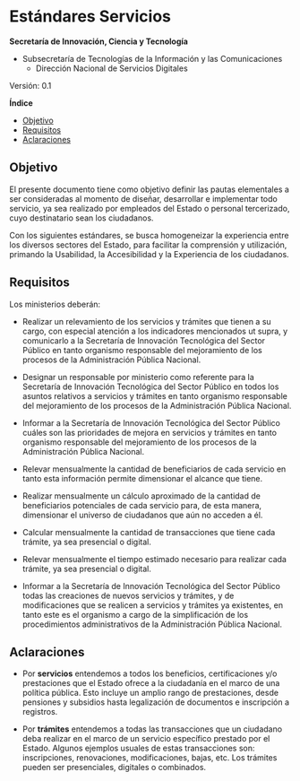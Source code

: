 # Estándares Servicios

**Secretaría de Innovación, Ciencia y Tecnología**
- Subsecretaría de Tecnologías de la Información y las Comunicaciones  
  -   Dirección Nacional de Servicios Digitales

Versión: 0.1 

**Índice**

* [Objetivo](#objetivo)
* [Requisitos](#requisitos)
* [Aclaraciones](#aclaraciones)

## Objetivo

El presente documento tiene como objetivo definir las pautas elementales a ser consideradas al momento de diseñar, desarrollar e implementar todo servicio, ya sea realizado por empleados del Estado o personal tercerizado, cuyo destinatario sean los ciudadanos.

Con los siguientes estándares, se busca homogeneizar la experiencia entre los diversos sectores del Estado, para facilitar la comprensión y utilización, primando la Usabilidad, la Accesibilidad y la Experiencia de los ciudadanos.

 

## Requisitos

Los ministerios deberán:

* Realizar un relevamiento de los servicios y trámites que tienen a su cargo, con especial atención a los indicadores mencionados ut supra, y comunicarlo a la Secretaría de Innovación Tecnológica del Sector Público en tanto organismo responsable del mejoramiento de los procesos de la Administración Pública Nacional.

* Designar un responsable por ministerio como referente para la Secretaría de Innovación Tecnológica del Sector Público en todos los asuntos relativos a servicios y trámites en tanto organismo responsable del mejoramiento de los procesos de la Administración Pública Nacional.

* Informar a la Secretaría de Innovación Tecnológica del Sector Público cuáles son las prioridades de mejora en servicios y trámites en tanto organismo responsable del mejoramiento de los procesos de la Administración Pública Nacional.

* Relevar mensualmente la cantidad de beneficiarios de cada servicio en tanto esta información permite dimensionar el alcance que tiene.

* Realizar mensualmente un cálculo aproximado de la cantidad de beneficiarios potenciales de cada servicio para, de esta manera, dimensionar el universo de ciudadanos que aún no acceden a él. 

* Calcular mensualmente la cantidad de transacciones que tiene cada trámite, ya sea presencial o digital.

* Relevar mensualmente el tiempo estimado necesario para realizar cada trámite, ya sea presencial o digital.

* Informar a la Secretaría de Innovación Tecnológica del Sector Público todas las creaciones de nuevos servicios y trámites, y de modificaciones que se realicen a servicios y trámites ya existentes, en tanto este es el organismo a cargo de la simplificación de los procedimientos administrativos de la Administración Pública Nacional.

## Aclaraciones

* Por **servicios** entendemos a todos los beneficios, certificaciones y/o prestaciones que el Estado ofrece a la ciudadanía en el marco de una política pública. Esto incluye un amplio rango de prestaciones, desde pensiones y subsidios hasta legalización de documentos e inscripción a registros.

* Por **trámites** entendemos a todas las transacciones que un ciudadano deba realizar en el marco de un servicio específico prestado por el Estado. Algunos ejemplos usuales de estas transacciones son: inscripciones, renovaciones, modificaciones, bajas, etc. Los trámites pueden ser presenciales, digitales o combinados.

